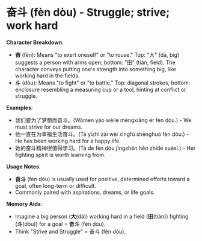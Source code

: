 # **奋斗 (fèn dòu) - Struggle; strive; work hard**

**Character Breakdown**:  
- **奋** (fèn): Means "to exert oneself" or "to rouse." Top: "大" (dà, big) suggests a person with arms open; bottom: "田" (tián, field). The character conveys putting one's strength into something big, like working hard in the fields.  
- **斗** (dòu): Means "to fight" or "to battle." Top: diagonal strokes, bottom: enclosure resembling a measuring cup or a tool, hinting at conflict or struggle.

**Examples**:  
- 我们要为了梦想而奋斗。(Wǒmen yào wèile mèngxiǎng ér fèn dòu.) - We must strive for our dreams.  
- 他一直在为幸福生活奋斗。(Tā yīzhí zài wèi xìngfú shēnghuó fèn dòu.) - He has been working hard for a happy life.  
- 她的奋斗精神很值得学习。(Tā de fèn dòu jīngshén hěn zhíde xuéxí.) - Her fighting spirit is worth learning from.

**Usage Notes**:  
- **奋斗** (fèn dòu) is usually used for positive, determined efforts toward a goal, often long-term or difficult.  
- Commonly paired with aspirations, dreams, or life goals.

**Memory Aids**:  
- Imagine a big person (**大**(dà)) working hard in a field (**田**(tián)) fighting (**斗**(dòu)) for a goal = **奋斗** (fèn dòu).  
- Think "Strive and Struggle" = 奋斗 (fèn dòu).